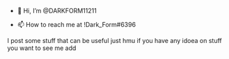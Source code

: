 - 👋 Hi, I’m @DARKFORM11211

- 📫 How to reach me at !Dark_Form#6396

I post some stuff that can be useful just hmu if you have any idoea on stuff you want to see me add
